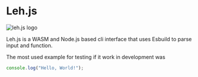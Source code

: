 # Leh.js

![leh.js logo](https://avatars.githubusercontent.com/u/171061506?s=200&v=4)


Leh.js is a WASM and Node.js based cli interface that uses Esbuild to parse input and function.

The most used example for testing if it work in development was

```javascript
console.log("Hello, World!");
